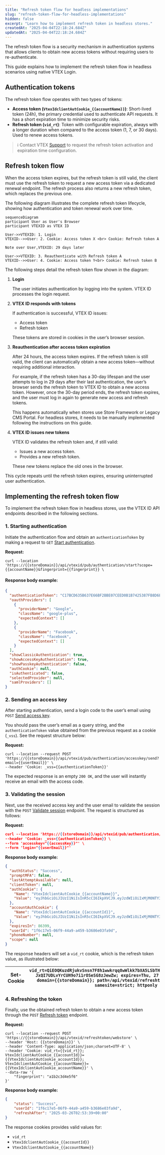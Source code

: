 ```yaml
---
title: "Refresh token flow for headless implementations"
slug: "refresh-token-flow-for-headless-implementations"
hidden: false
excerpt: "Learn how to implement refresh token in headless stores."
createdAt: "2025-04-04T22:18:24.684Z"
updatedAt: "2025-04-04T22:18:24.684Z"
---
```


The refresh token flow is a security mechanism in authentication systems that allows clients to obtain new access tokens without requiring users to re-authenticate.

This guide explains how to implement the refresh token flow in headless scenarios using native VTEX Login.

## Authentication tokens

The refresh token flow operates with two types of tokens:

* **Access token (`VtexIdclientAutCookie_{{accountName}}`)**: Short-lived token (24h), the primary credential used to authenticate API requests. It has a short expiration time to minimize security risks.  
* **Refresh token (`vid_rt`)**: Token with configurable expiration, always with a longer duration when compared to the access token (1, 7, or 30 days). Used to renew access tokens.

>ℹ️ Contact VTEX [Support](https://support.vtex.com/hc/en-us/requests) to request the refresh token activation and expiration time configuration.

## Refresh token flow

When the access token expires, but the refresh token is still valid, the client must use the refresh token to request a new access token via a dedicated renewal endpoint. The refresh process also returns a new refresh token, which replaces the previous one.

The following diagram illustrates the complete refresh token lifecycle, showing how authentication and token renewal work over time.

```mermaid
sequenceDiagram
participant User as User's Browser
participant VTEXID as VTEX ID

User->>VTEXID: 1. Login
VTEXID-->>User: 2. Cookie: Access token X <br> Cookie: Refresh token A

Note over User,VTEXID: 29 days later

User->>VTEXID: 3. Reauthenticate with Refresh token A
VTEXID-->>User: 4. Cookie: Access token Y<br> Cookie: Refresh token B
```

The following steps detail the refresh token flow shown in the diagram:

1. **Login**

   The user initiates authentication by logging into the system. VTEX ID processes the login request.

2. **VTEX ID responds with tokens**

   If authentication is successful, VTEX ID issues:

     * Access token
     * Refresh token

   These tokens are stored in cookies in the user’s browser session.

3. **Reauthentication after access token expiration**

   After 24 hours, the access token expires. If the refresh token is still valid, the client can automatically obtain a new access token—without requiring additional interaction.

   For example, if the refresh token has a 30-day lifespan and the user attempts to log in 29 days after their last authentication, the user’s browser sends the refresh token to VTEX ID to obtain a new access token. However, once the 30-day period ends, the refresh token expires, and the user must log in again to generate new access and refresh tokens.

   This happens automatically when stores use Store Framework or Legacy CMS Portal. For headless stores, it needs to be manually implemented following the instructions on this guide.

1. **VTEX ID issues new tokens**

   VTEX ID validates the refresh token and, if still valid:

     * Issues a new access token.
     * Provides a new refresh token.

   These new tokens replace the old ones in the browser.

This cycle repeats until the refresh token expires, ensuring uninterrupted user authentication.

## Implementing the refresh token flow

To implement the refresh token flow in headless stores, use the VTEX ID API endpoints described in the following sections.

### 1. Starting authentication

Initiate the authentication flow and obtain an `authenticationToken` by making a request to `GET` [Start authentication](https://developers.vtex.com/docs/api-reference/vtex-id-api#get-/api/vtexid/pub/authentication/start).

**Request:**

```curl
curl --location 'https://{{storeDomain}}/api/vtexid/pub/authentication/start?scope={{accountName}}&fingerprint={{fingerprint}} \
```

#### **Response body example:**

```json
{
  "authenticationToken": "C17BCD635B637E66BF2BBE07CEED0B1B7425387FB8D6E42FE68EBCE7A49193F2",
  "oauthProviders": [
    {
      "providerName": "Google",
      "className": "google-plus",
      "expectedContext": []
    },
    {
      "providerName": "Facebook",
      "className": "facebook",
      "expectedContext": []
    }
  ],
  "showClassicAuthentication": true,
  "showAccessKeyAuthentication": true,
  "showPasskeyAuthentication": false,
  "authCookie": null,
  "isAuthenticated": false,
  "selectedProvider": null,
  "samlProviders": []
}
```

### 2. Sending an access key

After starting authentication, send a login code to the user’s email using `POST` [Send access key](https://developers.vtex.com/docs/api-reference/vtex-id-api#post-/api/vtexid/pub/authentication/accesskey/send).

You should pass the user’s email as a query string, and the `authenticationToken` value obtained from the previous request as a cookie (`_vss`). See the request structure below:

**Request:**

```curl
curl --location --request POST 'https://{{storeDomain}}/api/vtexid/pub/authentication/accesskey/send?email={{userEmail}}' \
--header 'Cookie: _vss={{authenticationToken}}'
```


The expected response is an empty `200 OK`, and the user will instantly receive an email with the access code.

### 3. Validating the session

Next, use the received access key and the user email to validate the session with the `POST` [Validate session](https://developers.vtex.com/docs/api-reference/vtex-id-api#post-/api/vtexid/pub/authentication/accesskey/validate) endpoint. The request is structured as follows:

**Request:**

```json
curl --location 'https://{{storeDomain}}/api/vtexid/pub/authentication/accesskey/validate' \
--header 'Cookie: _vss={{authenticationToken}} \
--form 'accesskey="{{accessKey}}"' \
--form 'login="{{userEmail}}"'
```

**Response body example:**

```json
{
  "authStatus": "Success",
  "promptMFA": false,
  "lastAttemptAvailable": null,
  "clientToken": null,
  "authCookie": {
    "Name": "VtexIdclientAutCookie_{{accountName}}",
    "Value": "eyJhbGciOiJIUzI1NiIsInR5cCI6IkpXVCJ9.eyJzdWIiOiIxMjM0NTY3ODkwIiwibmFtZSI6IkpvaG4gRG9lIiwiaWF0IjoxNTE2MjM5MDIyfQ.SflKxwRJSMeKKF2QT4fwpMeJf36POk6yJV_adQssw5c"
  },
  "accountAuthCookie": {
    "Name": "VtexIdclientAutCookie_{{accountId}}",
    "Value": "eyJhbGciOiJIUzI1NiIsInR5cCI6IkpXVCJ9.eyJzdWIiOiIxMjM0NTY3ODkwIiwibmFtZSI6IkpvaG4gRG9lIiwiaWF0IjoxNTE2MjM5MDIyfQ.SflKxwRJSMeKKF2QT4fwpMeJf36POk6yJV_adQssw5c"
  },
  "expiresIn": 86399,
  "userId": "1f6c17e5-06f9-44a9-a459-b3686e03fa9d",
  "phoneNumber": null,
  "scope": null
}
```

The response headers will set a `vid_rt` cookie, which is the refresh token value, as illustrated below:

| Set-Cookie | `vid_rt=QiEOQKuzdRjukvSnsn7F8h1wwkrqq8wWlkk7bXA5LSbTHkbKbYEfDJ7MGb6_pllGWd1VQ-JxQI7UDLvYrCUH9o7i1rOSeSG8zJewZw; expires=Thu, 27 Mar 2025 10:22:49 GMT; domain={{storeDomain}}; path=/api/vtexid/refreshtoken/webstore; secure; samesite=strict; httponly` |
| - | - |

### 4. Refreshing the token

Finally, use the obtained refresh token to obtain a new access token through the `POST` [Refresh token](https://developers.vtex.com/docs/api-reference/vtex-id-api#post-/api/vtexid/refreshtoken/webstore) endpoint.

**Request:**

```curl
curl --location --request POST 'https://{{storeDomain}}/api/vtexid/refreshtoken/webstore' \
--header 'Host: {{storeDomain}}' \
--header 'Content-Type: application/json;charset=UTF-8' \
--header 'Cookie: vid_rt={{vid_rt}};
VtexIdclientAutCookie_{{accountId}}={{VtexIdclientAutCookie_accountId}}; VtexIdclientAutCookie_{{accountName}}={{VtexIdclientAutCookie_accountName}}' \
--data-raw '{
    "fingerprint": "a1b2c3d4e5f6"
}'
```

**Response body example:**

```json
{
    "status": "Success",
    "userId": "1f6c17e5-06f9-44a9-a459-b3686e03fa9d",
    "refreshAfter": "2025-03-26T02:53:39+00:00"
}
```

The response cookies provides valid values for:

* `vid_rt`
* `VtexIdclientAutCookie_{{accountId}}`
* `VtexIdclientAutCookie_{{accountName}}`
